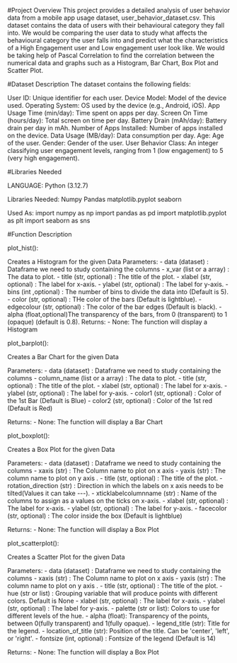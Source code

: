 #Project Overview
This project provides a detailed analysis of user behavior data from a mobile app usage dataset, user_behavior_dataset.csv.
This dataset contains the data of users with their behavioural category they fall into. We would be comparing the user data to study what affects the behavioural category the user falls into and predict what the characteristics of a High Engagement user and Low engagement user look like. We would be taking help of Pascal Correlation to find the correlation between the numerical data and graphs such as a Histogram, Bar Chart, Box Plot and Scatter Plot.

#Dataset Description
The dataset contains the following fields:

User ID: Unique identifier for each user.
Device Model: Model of the device used.
Operating System: OS used by the device (e.g., Android, iOS).
App Usage Time (min/day): Time spent on apps per day.
Screen On Time (hours/day): Total screen on time per day.
Battery Drain (mAh/day): Battery drain per day in mAh.
Number of Apps Installed: Number of apps installed on the device.
Data Usage (MB/day): Data consumption per day.
Age: Age of the user.
Gender: Gender of the user.
User Behavior Class: An integer classifying user engagement levels, ranging from 1 (low engagement) to 5 (very high engagement).

#Libraries Needed


LANGUAGE:
Python (3.12.7)

Libraries Needed:
Numpy
Pandas
matplotlib.pyplot
seaborn

Used As:
import numpy as np 
import pandas as pd 
import matplotlib.pyplot as plt
import seaborn as sns


#Function Description

plot_hist():

Creates a Histogram for the given Data 
Parameters:
    - data (dataset) : Dataframe we need to study containing the columns 
    - x_var (list or a array) : The data to plot.
    - title (str, optional) : The title of the plot.
    - xlabel (str, optional) : The label for x-axis.
    - ylabel (str, optional) : The label for y-axis.
    - bins (int ,optional) : The number of bins to divide the data into (Default is 5).
    - color (str, optional) : THe color of the bars (Default is lightblue).
    - edgecolour (str, optional) : The color of the bar edges (Default is black).
    - alpha (float,optional)The transparency of the bars, from 0 (transparent) to 1 (opaque) (default is 0.8).
Returns:
    - None: The function will display a Histogram

plot_barplot():

Creates a Bar Chart for the given Data 

Parameters:
    - data (dataset) : Dataframe we need to study containing the columns 
    - column_name (list or a array) : The data to plot.
    - title (str, optional) : The title of the plot.
    - xlabel (str, optional) : The label for x-axis.
    - ylabel (str, optional) : The label for y-axis.
    - color1 (str, optional) : Color of the 1st Bar (Default is Blue)
    - color2 (str, optional) : Color of the 1st red (Default is Red)

Returns:
    - None: The function will display a Bar Chart

plot_boxplot():

Creates a Box Plot for the given Data 

Parameters:
    - data (dataset) : Dataframe we need to study containing the columns 
    - xaxis (str) : The Column name to plot on x axis 
    - yaxis (str) : The column name to plot on y axis .
    - title (str, optional) : The title of the plot.
    - rotation_direction (str) : Direction in which the labels on x axis needs to be tilted(Values it can take ---).
    - xticklabelcolumnname (str) : Name of the columns to assign as a  values on the ticks on x-axis.
    - xlabel (str, optional) : The label for x-axis.
    - ylabel (str, optional) : The label for y-axis.
    - facecolor (str, optional) : The color inside the box (Default is lightblue)

Returns:
    - None: The function will display a Box Plot
    
plot_scatterplot():

Creates a Scatter Plot for the given Data 

Parameters:
    - data (dataset) : Dataframe we need to study containing the columns 
    - xaxis (str) : The Column name to plot on x axis 
    - yaxis (str) : The column name to plot on y axis .
    - title (str, optional) : The title of the plot.
    - hue (str or list) : Grouping variable that will produce points with different colors. Default is None
    - xlabel (str, optional) : The label for x-axis.
    - ylabel (str, optional) : The label for y-axis.
    - palette (str or list): Colors to use for different levels of the hue. 
    - alpha (float): Transparency of the points, between 0(fully transparent) and 1(fully opaque).
    - legend_title (str): Title for the legend.
    - location_of_title (str): Position of the title. Can be 'center', 'left', or 'right'.
    - fontsize (int, optional) : Fontsize of the legend (Default is 14)

Returns:
    - None: The function will display a Box Plot
